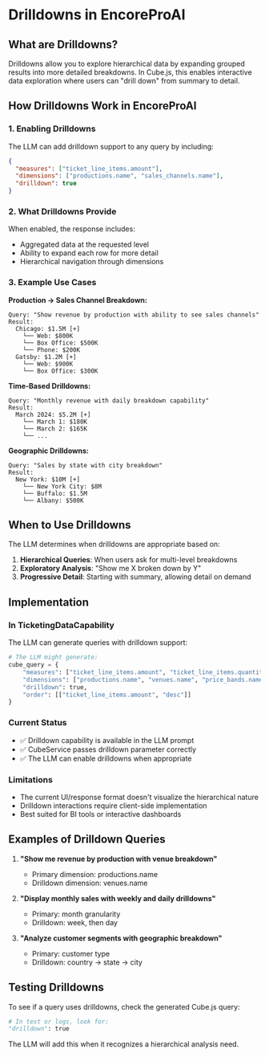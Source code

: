 # Drilldowns in EncoreProAI

## What are Drilldowns?

Drilldowns allow you to explore hierarchical data by expanding grouped results into more detailed breakdowns. In Cube.js, this enables interactive data exploration where users can "drill down" from summary to detail.

## How Drilldowns Work in EncoreProAI

### 1. Enabling Drilldowns
The LLM can add drilldown support to any query by including:
```json
{
  "measures": ["ticket_line_items.amount"],
  "dimensions": ["productions.name", "sales_channels.name"],
  "drilldown": true
}
```

### 2. What Drilldowns Provide
When enabled, the response includes:
- Aggregated data at the requested level
- Ability to expand each row for more detail
- Hierarchical navigation through dimensions

### 3. Example Use Cases

**Production → Sales Channel Breakdown:**
```
Query: "Show revenue by production with ability to see sales channels"
Result:
  Chicago: $1.5M [+]
    └── Web: $800K
    └── Box Office: $500K
    └── Phone: $200K
  Gatsby: $1.2M [+]
    └── Web: $900K
    └── Box Office: $300K
```

**Time-Based Drilldowns:**
```
Query: "Monthly revenue with daily breakdown capability"
Result:
  March 2024: $5.2M [+]
    └── March 1: $180K
    └── March 2: $165K
    └── ...
```

**Geographic Drilldowns:**
```
Query: "Sales by state with city breakdown"
Result:
  New York: $10M [+]
    └── New York City: $8M
    └── Buffalo: $1.5M
    └── Albany: $500K
```

## When to Use Drilldowns

The LLM determines when drilldowns are appropriate based on:

1. **Hierarchical Queries**: When users ask for multi-level breakdowns
2. **Exploratory Analysis**: "Show me X broken down by Y"
3. **Progressive Detail**: Starting with summary, allowing detail on demand

## Implementation

### In TicketingDataCapability
The LLM can generate queries with drilldown support:
```python
# The LLM might generate:
cube_query = {
    "measures": ["ticket_line_items.amount", "ticket_line_items.quantity"],
    "dimensions": ["productions.name", "venues.name", "price_bands.name"],
    "drilldown": true,
    "order": [["ticket_line_items.amount", "desc"]]
}
```

### Current Status
- ✅ Drilldown capability is available in the LLM prompt
- ✅ CubeService passes drilldown parameter correctly
- ✅ The LLM can enable drilldowns when appropriate

### Limitations
- The current UI/response format doesn't visualize the hierarchical nature
- Drilldown interactions require client-side implementation
- Best suited for BI tools or interactive dashboards

## Examples of Drilldown Queries

1. **"Show me revenue by production with venue breakdown"**
   - Primary dimension: productions.name
   - Drilldown dimension: venues.name

2. **"Display monthly sales with weekly and daily drilldowns"**
   - Primary: month granularity
   - Drilldown: week, then day

3. **"Analyze customer segments with geographic breakdown"**
   - Primary: customer type
   - Drilldown: country → state → city

## Testing Drilldowns

To see if a query uses drilldowns, check the generated Cube.js query:
```python
# In test or logs, look for:
"drilldown": true
```

The LLM will add this when it recognizes a hierarchical analysis need.